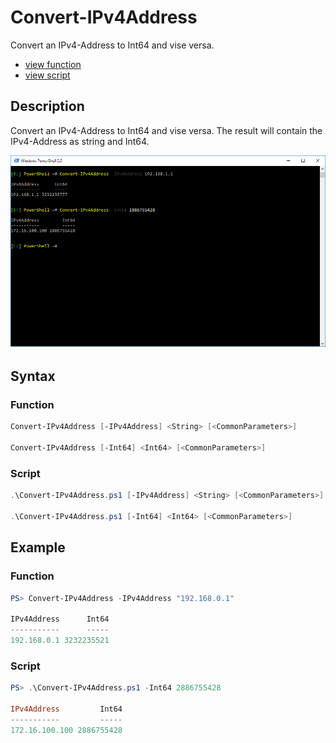 # Convert-IPv4Address

Convert an IPv4-Address to Int64 and vise versa.

* [view function](https://github.com/BornToBeRoot/PowerShell/blob/master/Module/LazyAdmin/Network/Convert-IPv4Address.ps1)
* [view script](https://github.com/BornToBeRoot/PowerShell/blob/master/Scripts/Network/Convert-IPv4Address.ps1)

## Description

Convert an IPv4-Address to Int64 and vise versa. The result will contain the IPv4-Address as string and Int64.

![Screenshot](Images/Convert-IPv4Address.png?raw=true "Convert-IPv4Address")

## Syntax

### Function

```powershell
Convert-IPv4Address [-IPv4Address] <String> [<CommonParameters>]

Convert-IPv4Address [-Int64] <Int64> [<CommonParameters>]
```

### Script

```powershell
.\Convert-IPv4Address.ps1 [-IPv4Address] <String> [<CommonParameters>]

.\Convert-IPv4Address.ps1 [-Int64] <Int64> [<CommonParameters>]
``` 

## Example

### Function

```powershell
PS> Convert-IPv4Address -IPv4Address "192.168.0.1"   

IPv4Address      Int64
-----------      -----
192.168.0.1 3232235521
```

### Script

```powershell
PS> .\Convert-IPv4Address.ps1 -Int64 2886755428

IPv4Address         Int64
-----------         -----
172.16.100.100 2886755428
```
